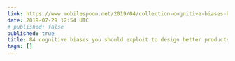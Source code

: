 ```yaml
---
link: https://www.mobilespoon.net/2019/04/collection-cognitive-biases-how-to-use.html?ref=heydesigner&m=1
date: 2019-07-29 12:54 UTC
# published: false
published: true
title: 84 cognitive biases you should exploit to design better products
tags: []
---
```



